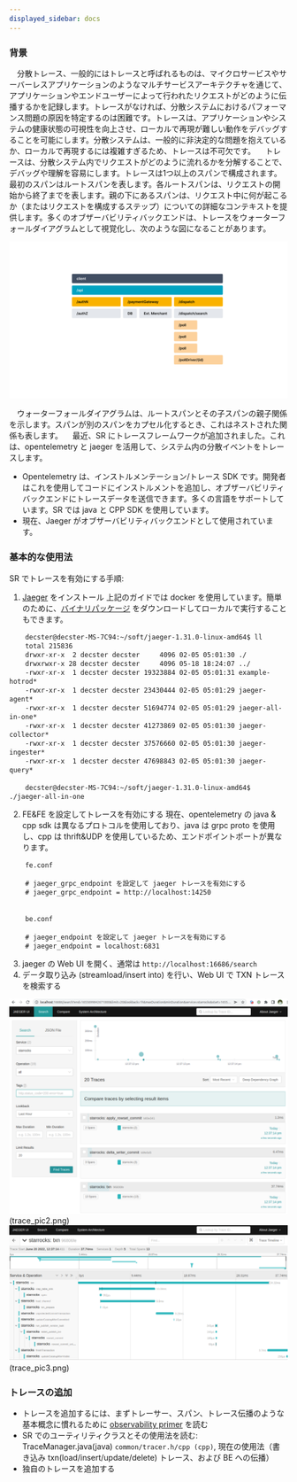 ```yaml
---
displayed_sidebar: docs
---
```


### 背景

&emsp;分散トレース、一般的にはトレースと呼ばれるものは、マイクロサービスやサーバーレスアプリケーションのようなマルチサービスアーキテクチャを通じて、アプリケーションやエンドユーザーによって行われたリクエストがどのように伝播するかを記録します。トレースがなければ、分散システムにおけるパフォーマンス問題の原因を特定するのは困難です。トレースは、アプリケーションやシステムの健康状態の可視性を向上させ、ローカルで再現が難しい動作をデバッグすることを可能にします。分散システムは、一般的に非決定的な問題を抱えているか、ローカルで再現するには複雑すぎるため、トレースは不可欠です。
&emsp;トレースは、分散システム内でリクエストがどのように流れるかを分解することで、デバッグや理解を容易にします。トレースは1つ以上のスパンで構成されます。最初のスパンはルートスパンを表します。各ルートスパンは、リクエストの開始から終了までを表します。親の下にあるスパンは、リクエスト中に何が起こるか（またはリクエストを構成するステップ）についての詳細なコンテキストを提供します。多くのオブザーバビリティバックエンドは、トレースをウォーターフォールダイアグラムとして視覚化し、次のような図になることがあります。

![trace_pic1](../../_assets/trace_pic1.png)

&emsp;ウォーターフォールダイアグラムは、ルートスパンとその子スパンの親子関係を示します。スパンが別のスパンをカプセル化するとき、これはネストされた関係も表します。
&emsp;最近、SR にトレースフレームワークが追加されました。これは、opentelemetry と jaeger を活用して、システム内の分散イベントをトレースします。

*   Opentelemetry は、インストルメンテーション/トレース SDK です。開発者はこれを使用してコードにインストルメントを追加し、オブザーバビリティバックエンドにトレースデータを送信できます。多くの言語をサポートしています。SR では java と CPP SDK を使用しています。
*   現在、Jaeger がオブザーバビリティバックエンドとして使用されています。

### 基本的な使用法

SR でトレースを有効にする手順:

1.  [Jaeger](https://www.jaegertracing.io/docs/1.31/getting-started/) をインストール
    上記のガイドでは docker を使用しています。簡単のために、[バイナリパッケージ](https://github.com/jaegertracing/jaeger/releases) をダウンロードしてローカルで実行することもできます。

```
    decster@decster-MS-7C94:~/soft/jaeger-1.31.0-linux-amd64$ ll
    total 215836
    drwxr-xr-x  2 decster decster     4096 02-05 05:01:30 ./
    drwxrwxr-x 28 decster decster     4096 05-18 18:24:07 ../
    -rwxr-xr-x  1 decster decster 19323884 02-05 05:01:31 example-hotrod*
    -rwxr-xr-x  1 decster decster 23430444 02-05 05:01:29 jaeger-agent*
    -rwxr-xr-x  1 decster decster 51694774 02-05 05:01:29 jaeger-all-in-one*
    -rwxr-xr-x  1 decster decster 41273869 02-05 05:01:30 jaeger-collector*
    -rwxr-xr-x  1 decster decster 37576660 02-05 05:01:30 jaeger-ingester*
    -rwxr-xr-x  1 decster decster 47698843 02-05 05:01:30 jaeger-query*

    decster@decster-MS-7C94:~/soft/jaeger-1.31.0-linux-amd64$ ./jaeger-all-in-one 
```

2.  FE\&FE を設定してトレースを有効にする
    現在、opentelemetry の java & cpp sdk は異なるプロトコルを使用しており、java は grpc proto を使用し、cpp は thrift\&UDP を使用しているため、エンドポイントポートが異なります。

```
    fe.conf

    # jaeger_grpc_endpoint を設定して jaeger トレースを有効にする
    # jaeger_grpc_endpoint = http://localhost:14250


    be.conf

    # jaeger_endpoint を設定して jaeger トレースを有効にする
    # jaeger_endpoint = localhost:6831
```

3.  jaeger の Web UI を開く、通常は `http://localhost:16686/search`
4.  データ取り込み (streamload\/insert into) を行い、Web UI で TXN トレースを検索する

![trace_pic2.png](../../_assets/trace_pic2.png)(trace_pic2.png) 
![trace_pic3.png](../../_assets/trace_pic3.png)(trace_pic3.png) 

### トレースの追加

*   トレースを追加するには、まずトレーサー、スパン、トレース伝播のような基本概念に慣れるために [observability primer](https://opentelemetry.io/docs/concepts/observability-primer/) を読む
*   SR でのユーティリティクラスとその使用法を読む: TraceManager.java(java) `common/tracer.h/cpp (cpp)`, 現在の使用法（書き込み txn(load\/insert\/update\/delete) トレース、および BE への伝播）
*   独自のトレースを追加する
```
